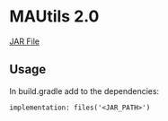 # MAUtils 2.0

[JAR File](https://raw.githubusercontent.com/MA5951/MAutils/main/MAutils.jar)

## Usage
In build.gradle add to the dependencies:
```
implementation: files('<JAR_PATH>')
```
